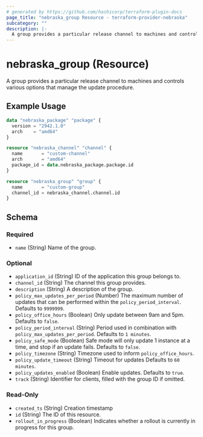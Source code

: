 ```yaml
---
# generated by https://github.com/hashicorp/terraform-plugin-docs
page_title: "nebraska_group Resource - terraform-provider-nebraska"
subcategory: ""
description: |-
  A group provides a particular release channel to machines and controls various options that manage the update procedure.
---
```


# nebraska_group (Resource)

A group provides a particular release channel to machines and controls various options that manage the update procedure.

## Example Usage

```terraform
data "nebraska_package" "package" {
  version = "2942.1.0"
  arch    = "amd64"
}

resource "nebraska_channel" "channel" {
  name       = "custom-channel"
  arch       = "amd64"
  package_id = data.nebraska_package.package.id
}

resource "nebraska_group" "group" {
  name       = "custom-group"
  channel_id = nebraska_channel.channel.id
}
```

<!-- schema generated by tfplugindocs -->
## Schema

### Required

- `name` (String) Name of the group.

### Optional

- `application_id` (String) ID of the application this group belongs to.
- `channel_id` (String) The channel this group provides.
- `description` (String) A description of the group.
- `policy_max_updates_per_period` (Number) The maximum number of updates that can be performed within the `policy_period_interval`. Defaults to `9999999`.
- `policy_office_hours` (Boolean) Only update between 9am and 5pm. Defaults to `false`.
- `policy_period_interval` (String) Period used in combination with `policy_max_updates_per_period`. Defaults to `1 minutes`.
- `policy_safe_mode` (Boolean) Safe mode will only update 1 instance at a time, and stop if an update fails. Defaults to `false`.
- `policy_timezone` (String) Timezone used to inform `policy_office_hours`.
- `policy_update_timeout` (String) Timeout for updates Defaults to `60 minutes`.
- `policy_updates_enabled` (Boolean) Enable updates. Defaults to `true`.
- `track` (String) Identifier for clients, filled with the group ID if omitted.

### Read-Only

- `created_ts` (String) Creation timestamp
- `id` (String) The ID of this resource.
- `rollout_in_progress` (Boolean) Indicates whether a rollout is currently in progress for this group.
